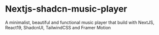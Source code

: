 # Nextjs-shadcn-music-player

A minimalist, beautiful and functional music player that build with NextJS, React19, ShadcnUI, TailwindCSS and Framer Motion
